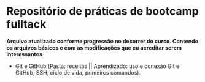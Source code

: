 # Repositório de práticas de bootcamp fulltack


**Arquivo atualizado conforme progressão no decorrer do curso. Contendo os arquivos básicos e com as modificações que eu acreditar serem interessantes**

 - Git e GitHub (Pasta: receitas || Aprendizado: uso e conexão Git e GitHub, SSH, ciclo de vida, primeiros comandos).